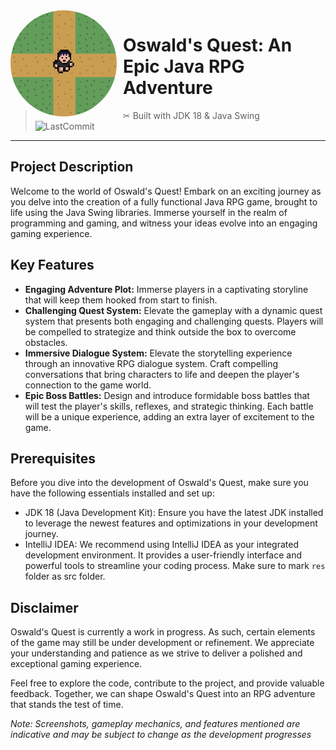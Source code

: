 <img width="170" height="170" align="left" style="float: left; margin: 0 10px 0 0; border-radius: 50%;" src=".github/GitIcon.png">

# Oswald's Quest: An Epic Java RPG Adventure

> ✂ Built with JDK 18 & Java Swing
> <br>![LastCommit](https://img.shields.io/github/last-commit/KayTwenty/OswaldQuest?style=for-the-badge)

---

## Project Description
Welcome to the world of Oswald's Quest! Embark on an exciting journey as you delve into the creation of a fully functional Java RPG game, brought to life using the Java Swing libraries. Immerse yourself in the realm of programming and gaming, and witness your ideas evolve into an engaging gaming experience.

## Key Features
- **Engaging Adventure Plot:** Immerse players in a captivating storyline that will keep them hooked from start to finish.
- **Challenging Quest System:** Elevate the gameplay with a dynamic quest system that presents both engaging and challenging quests. Players will be compelled to strategize and think outside the box to overcome obstacles.
- **Immersive Dialogue System:** Elevate the storytelling experience through an innovative RPG dialogue system. Craft compelling conversations that bring characters to life and deepen the player's connection to the game world.
- **Epic Boss Battles:** Design and introduce formidable boss battles that will test the player's skills, reflexes, and strategic thinking. Each battle will be a unique experience, adding an extra layer of excitement to the game.

## Prerequisites
Before you dive into the development of Oswald's Quest, make sure you have the following essentials installed and set up:
- JDK 18 (Java Development Kit): Ensure you have the latest JDK installed to leverage the newest features and optimizations in your development journey.
- IntelliJ IDEA: We recommend using IntelliJ IDEA as your integrated development environment. It provides a user-friendly interface and powerful tools to streamline your coding process. Make sure to mark `res` folder as src folder.

## Disclaimer
Oswald's Quest is currently a work in progress. As such, certain elements of the game may still be under development or refinement. We appreciate your understanding and patience as we strive to deliver a polished and exceptional gaming experience.

Feel free to explore the code, contribute to the project, and provide valuable feedback. Together, we can shape Oswald's Quest into an RPG adventure that stands the test of time.

_Note: Screenshots, gameplay mechanics, and features mentioned are indicative and may be subject to change as the development progresses_
